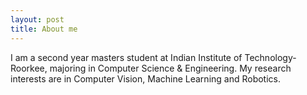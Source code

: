 ```yaml
---
layout: post
title: About me
---
```


I am a second year masters student at Indian Institute of Technology-Roorkee, majoring in Computer Science & Engineering. My research interests are in Computer Vision, Machine Learning and Robotics.
